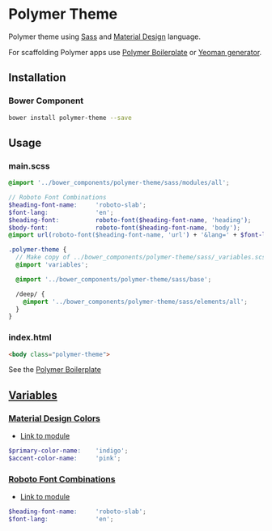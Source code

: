 # Polymer Theme

Polymer theme using [Sass](http://sass-lang.com) and
[Material Design](http://www.google.com/design/spec/material-design/introduction.html) language.

For scaffolding Polymer apps use [Polymer Boilerplate](https://github.com/StartPolymer/polymer-boilerplate)
or [Yeoman generator](https://github.com/yeoman/generator-polymer).

## Installation

### Bower Component

```sh
bower install polymer-theme --save
```

## Usage

### main.scss

```scss
@import '../bower_components/polymer-theme/sass/modules/all';

// Roboto Font Combinations
$heading-font-name:     'roboto-slab';
$font-lang:             'en';
$heading-font:          roboto-font($heading-font-name, 'heading');
$body-font:             roboto-font($heading-font-name, 'body');
@import url(roboto-font($heading-font-name, 'url') + '&lang=' + $font-lang);

.polymer-theme {
  // Make copy of ../bower_components/polymer-theme/sass/_variables.scss to styles dir
  @import 'variables';

  @import '../bower_components/polymer-theme/sass/base';

  /deep/ {
    @import '../bower_components/polymer-theme/sass/elements/all';
  }
}
```

### index.html

```html
<body class="polymer-theme">
```

See the [Polymer Boilerplate](https://github.com/StartPolymer/polymer-boilerplate)

## [Variables](https://github.com/StartPolymer/polymer-theme/blob/master/sass/_variables.scss)

### [Material Design Colors](http://www.google.com/design/spec/style/color.html#color-color-palette)

- [Link to module](https://github.com/StartPolymer/polymer-theme/blob/master/sass/modules/_material-colors.scss)

```scss
$primary-color-name:    'indigo';
$accent-color-name:     'pink';
```

### [Roboto Font Combinations](https://gist.github.com/8faa215aca23696a3e3c)

- [Link to module](https://github.com/StartPolymer/polymer-theme/blob/master/sass/modules/_roboto-fonts.scss)

```scss
$heading-font-name:     'roboto-slab';
$font-lang:             'en';
```
